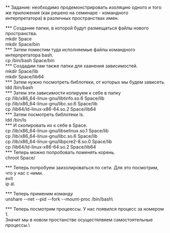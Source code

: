 
** Задание: необходимо продемонстрировать изоляцию одного и того же приложения 
(как решено на семинаре - командного интерпретатора) в различных пространствах имен.

*** Создание папки, в которой будут размещаться файлы нового пространства.\
mkdir Space\
mkdir Space/bin\
*** Затем поместим туда исполняемые файлы командного интерпретатора bash.\
cp /bin/bash Space/bin\
*** Создадим там также папки для хаанения зависимостей.\
mkdir Space/lib\
mkdir Space/lib64\
*** Затем нужно посмотреть библотеки, от которых мы будем зависеть.\
ldd /bin/bash\
*** Затем эти зависимости копируем к себе в папку\
cp /lib/x86_64-linux-gnu/libtinfo.so.6 Space/lib\
cp /lib/x86_64-linux-gnu/libc.so.6 Space/lib\
cp /lib64/ld-linux-x86-64.so.2 Space/lib64\
*** Затем посмотреть библотеки ls.\
ldd /bin/ls\
*** И скопировать их к себе в Space.\
cp /lib/x86_64-linux-gnu/libselinux.so.1 Space/lib\
cp /lib/x86_64-linux-gnu/libc.so.6 Space/lib\
cp /lib/x86_64-linux-gnu/libpcre2-8.so.0 Space/lib\
cp /lib64/ld-linux-x86-64.so.2 Space/lib64\
*** Теперь можно попробовать поменять корень.\
chroot Space/

*** Теперь попробуем заизолироваться по сети. Для это посмотрим, что у нас с ними.\
exit\
ip a\

*** Теперь применим команду\
unshare --net --pid --fork --mount-proc /bin/bash\

*** Теперь посмотрим процеессы. У нас появился процесс за номером 1. \
Значит мы в новом простанстве осущестялвяем самостоятельные процессы.\